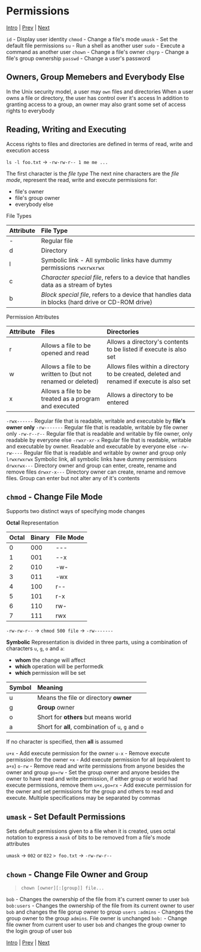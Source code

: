 # Permissions

[Intro](../Intro.md) | [Prev](AdvancedKeyboardTricks.md) | [Next](Processes.md)

`id` - Display user identity
`chmod` - Change a file's mode
`umask` - Set the default file permissions
`su` - Run a shell as another user
`sudo` - Execute a command as another user
`chown` - Change a file's owner
`chgrp` - Change a file's group ownership
`passwd` - Change a user's password

## Owners, Group Memebers and Everybody Else

In the Unix security model, a user may `own` files and directories
When a user owns a file or directory, the user has control over it's access
In addition to granting access to a group, an owner may also grant some set of access rights to everybody

## Reading, Writing and Executing

Access rights to files and directories are defined in terms of read, write and execution access

`ls -l foo.txt` -> `-rw-rw-r-- 1 me me ...`

The first character is the *file type*
The next nine characters are the *file mode*, represent the read, write and execute permissions for:

- file's owner
- file's group owner
- everybody else

File Types

| Attribute | File Type |
|:----------|:----------|
| -         | Regular file |
| d         | Directory |
| l         | Symbolic link - All symbolic links have dummy permissions `rwxrwxrwx` |
| c         | *Character special file*, refers to a device that handles data as a stream of bytes |
| b         | *Block special file*, refers to a device that handles data in blocks (hard drive or CD-ROM drive) |

Permission Attributes

| Attribute | Files | Directories |
|:----------|:------|:------------|
| r | Allows a file to be opened and read | Allows a directory's contents to be listed if execute is also set |
| w | Allows a file to be written to (but not renamed or deleted) | Allows files within a directory to be created, deleted and renamed if execute is also set |
| x | Allows a file to be treated as a program and executed | Allows a directory to be entered |

`-rwx------` Regular file that is readable, writable and executable by **file's owner only**
`-rw-------` Regular file that is readable, writable by file owner only
`-rw-r--r--` Regular file that is readable and writable by file owner, only readable by everyone else
`-rwxr-xr-x` Regular file that is readable, writable and executable by owner. Readable and executable by everyone else
`-rw-rw----` Regular file that is readable and writable by owner and group only
`lrwxrwxrwx` Symbolic link, all symbolic links have dummy permissions
`drwxrwx---` Directory owner and group can enter, create, rename and remove files
`drwxr-x---` Directory owner can create, rename and remove files. Group can enter but not alter any of it's contents

## `chmod` - Change File Mode

Supports two distinct ways of specifying mode changes

**Octal** Representation

| Octal | Binary | File Mode |
|:------|:-------|:----------|
| 0     | 000   | --- |
| 1     | 001   | --x |
| 2     | 010   | -w- |
| 3     | 011   | -wx |
| 4     | 100   | r-- |
| 5     | 101   | r-x |
| 6     | 110   | rw- |
| 7     | 111   | rwx |

`-rw-rw-r--` -> `chmod 500 file` -> `-rw-------`

**Symbolic** Representation is divided in three parts, using a combination of characters `u`, `g`, `o` and `a`:

- **whom** the change will affect
- **which** operation will be performedk
- **which** permission will be set

| Symbol | Meaning |
|:-------|:--------|
| u | Means the file or directory **owner** |
| g | **Group** owner |
| o | Short for **others** but means world |
| a | Short for **all**, combination of `u`, `g` and `o` |

If no character is specified, then **all** is assumed

`u+x` - Add execute permission for the owner
`u-x` - Remove execute permission for the owner
`+x` - Add execute permission for all (equivalent to `a+x`)
`o-rw` - Remove read and write permissions from anyone besides the owner and group
`go=rw` - Set the group owner and anyone besides the owner to have read and write permission, if either group or world had execute permissions, remove them
`u+x,go=rx` - Add execute permission for the owner and set permissions for the group and others to read and execute. Multiple specifications may be separated by commas

## `umask` - Set Default Permissions

Sets default permissions given to a file when it is created, uses octal notation to express a `mask` of bits to be removed from a file's mode attributes

`umask` -> `002` or `022`
`> foo.txt` -> `-rw-rw-r--`

## `chown` - Change File Owner and Group

> `chown [owner][:[group]] file...`

`bob` - Changes the ownership of the file from it's current owner to user `bob`
`bob:users` - Changes the ownership of the file from its current owner to user `bob` and changes the file gorup owner to group `users`
`:admins` - Changes the group owner to the group `admins`. File owner is unchanged
`bob:` - Change file owner from current user to user `bob` and changes the group owner to the login group of user `bob`

[Intro](../Intro.md) | [Prev](AdvancedKeyboardTricks.md) | [Next](Processes.md)
